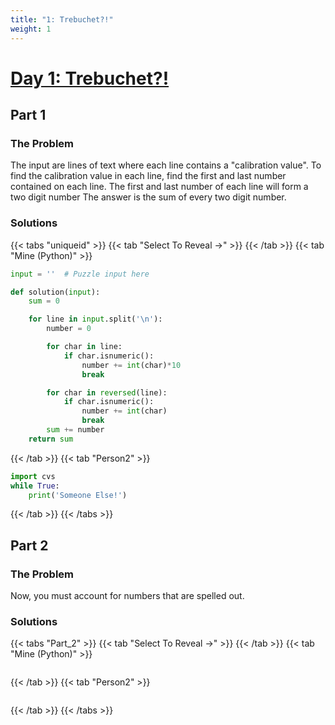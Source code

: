 ```yaml
---
title: "1: Trebuchet?!"
weight: 1
---
```


# [Day 1: Trebuchet?!](https://adventofcode.com/2023/day/1)
## Part 1
### The Problem

The input are lines of text where each line contains a "calibration value".
To find the calibration value in each line, find the first and last number contained on each line.
The first and last number of each line will form a two digit number
The answer is the sum of every two digit number.

### Solutions

{{< tabs "uniqueid" >}}
{{< tab "Select To Reveal ->" >}}
{{< /tab >}}
{{< tab "Mine (Python)" >}}
```python
input = ''  # Puzzle input here

def solution(input):
	sum = 0

	for line in input.split('\n'):
		number = 0

		for char in line:
			if char.isnumeric():
				number += int(char)*10
				break

		for char in reversed(line):
			if char.isnumeric():
				number += int(char)
				break
		sum += number
	return sum
```
{{< /tab >}}
{{< tab "Person2" >}}
```python
import cvs
while True:
	print('Someone Else!')
```
{{< /tab >}}
{{< /tabs >}}

## Part 2
### The Problem

Now, you must account for numbers that are spelled out.


### Solutions

{{< tabs "Part_2" >}}
{{< tab "Select To Reveal ->" >}}
{{< /tab >}}
{{< tab "Mine (Python)" >}}
```python
```
{{< /tab >}}
{{< tab "Person2" >}}
```python
```
{{< /tab >}}
{{< /tabs >}}